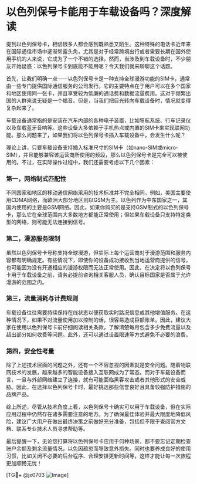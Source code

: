 # 以色列保号卡能用于车载设备吗？深度解读

提到以色列保号卡，相信很多人都会感到既熟悉又陌生。这种特殊的电话卡近年来在国际通信市场中逐渐崭露头角，尤其是对于经常跨境出行或者需要长期在国外使用手机的人来说，它成为了一个不错的选择。然而，当涉及到车载设备时，不少朋友开始疑惑：以色列保号卡到底能不能用呢？今天我们就来聊聊这个话题。

首先，让我们明确一点——以色列保号卡是一种支持全球漫游功能的SIM卡，通常由一些专门提供国际通信服务的公司发行。它的主要特点在于用户可以在多个国家和地区使用同一张卡，并且享受较为低廉的通话费和数据流量费用。这对于频繁出国的人群来说无疑是一个福音。但是，当我们把目光转向车载设备时，情况就变得复杂起来了。

车载设备通常指的是安装在汽车内部的各种电子装置，比如导航系统、行车记录仪以及车载蓝牙音响等。这些设备大多依赖于手机热点或内置的SIM卡来实现联网功能。那么问题来了，如果我们将以色列保号卡插入车载设备中，会发生什么呢？

理论上讲，只要车载设备支持插入标准尺寸的SIM卡（如nano-SIM或micro-SIM），并且能够兼容该运营商所使用的频段，那么以色列保号卡是完全可以被使用的。不过，在实际操作过程中，我们还需要考虑以下几个因素：

### 第一，网络制式匹配性
不同国家和地区的移动通信网络采用的技术标准并不完全相同。例如，美国主要使用CDMA网络，而欧洲大部分地区则以GSM为主。以色列作为中东国家之一，其国内使用的主要是GSM网络。因此，如果你购买的是支持GSM制式的以色列保号卡，那么它在全球范围内大多数地方都能正常使用；但如果车载设备只支持特定类型的网络，则可能无法连接到信号。

### 第二，漫游服务限制
虽然以色列保号卡号称支持全球漫游，但实际上每个运营商对于漫游范围和服务内容都有明确规定。有些情况下，即使你的设备成功接收到当地运营商提供的信号，也可能因为没有开通相应的漫游权限而无法正常使用。因此，在决定将以色列保号卡用于车载设备之前，请务必提前咨询相关客服人员，确认目标国家是否属于允许漫游的范围之内。

### 第三，流量消耗与计费规则
车载设备往往需要持续保持在线状态以便获取实时路况信息或其他增值服务。在这种情况下，如果不对流量使用加以控制的话，很容易造成巨额账单。因此，建议大家在使用以色列保号卡前仔细阅读相关条款，了解清楚每月包含多少免费流量以及超出部分如何收费等问题。此外，还可以通过设置限速等方式避免不必要的浪费。

### 第四，安全性考量
除了上述技术层面的问题之外，还有一个不容忽视的因素就是安全问题。随着物联网技术的发展，越来越多的智能设备接入互联网成为了常态。而对于车载设备而言，一旦与外部网络建立了连接，就有可能面临黑客攻击或者其他形式的安全威胁。因此，在选择以色列保号卡时，最好挑选那些信誉良好且具备较强防护措施的品牌产品。

综上所述，尽管从技术角度上看，以色列保号卡确实可以用于车载设备，但在实际应用过程中仍然存在诸多需要注意的地方。为了确保最佳体验并最大限度地降低风险，建议广大用户在做出最终决策之前做好充分准备，包括但不限于查阅官方文档、联系专业技术人员寻求帮助等。

最后提醒一下，无论您打算将以色列保号卡应用于何种场景，都不要忘记定期检查账户余额及剩余流量情况，以免因疏忽而导致意外损失。同时也要养成良好的使用习惯，比如关闭不必要的后台程序、合理安排更新时间等，这样才能让每一次旅程更加顺畅无忧！

[TG💪+ @jx0703 ![Image](https://github.com/user-attachments/assets/dbca1d08-cadb-493c-b0ec-ad6f7a83f270)]